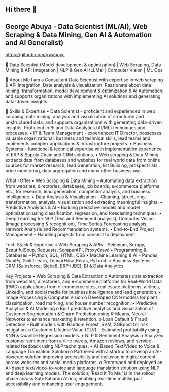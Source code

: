 ## Hi there 👋

## George Abuya - Data Scientist (ML/AI), Web Scraping & Data Mining, Gen AI & Automation and AI Generalist)

https://github.com/gwabuya

🚀 Data Scientist (Model development & optimization) | Web Scraping, Data Mining & API Integration | NLP & Gen AI (LLMs) | Computer Vision | ML Ops

🔹 About Me
I am a Consultant Data Scientist with expertise in web scraping & API Integration, Data analysis & visualization. Passionate about data mining, transformation, model development & optimization & AI Automation; and supports organizations with implementing AI solutions and generating data-driven insights.

📌 Skills & Expertise
•	Data Scientist - proficient and experienced in web scraping, data mining, analysis and visualization of structured and unstructured data; and supports organizations with generating data-driven insights. Proficient in BI and Data Analytics (AI/ML) techniques and processes.
•	IT & Team Management - experienced IT Director, possesses valuable organizational, business and technical skills, lead teams and implements complex applications & infrastructure projects.
•	Business Systems - functional & technical expertise with implementation experience of ERP & Supply Chain and CRM solutions.
•	Web scraping & Data Mining – extracts data from databases and websites for real world data from online sources for market research, lead Generation, list Building, prospect lists, price monitoring, data aggregation and many other business use.

What I Offer
•	Web Scraping & Data Mining – Automating data extraction from websites, directories, databases, job boards, e-commerce platforms etc., for research, lead generation, competitor analysis, and business intelligence.
•	Data Analysis & Visualization – Cleaning, structuring, transformation, analysis, visualization and extracting meaningful insights.
•	Predictive Analytics & AI – Building predictive models and model optimization using classification, regression, and forecasting techniques.
•	Deep Learning for NLP (Text and Sentiment analysis), Computer Vision (image processing & recognition), Time Series Forecasting analysis, Network Analysis and Recommendation systems.
•	End-to-End Project Management – Handling projects from concept to deployment.

Tech Stack & Expertise
•	Web Scraping & APIs – Selenium, Scrapy, BeautifulSoup, Requests, ScraperAPI, ProxyCrawl
•	Programming & Databases – Python, SQL, HTML, CSS 
•	Machine Learning & AI – Pandas, NumPy, Scikit-learn, TensorFlow, Keras, PyTorch
•	Business Systems – CRM (Salesforce, Siebel), ERP (JDE), BI & Data Analytics

Key Projects
•	Web Scraping & Data Extraction
o	Automates data extraction from websites, directories, and e-commerce platforms for Real-World Data (RWD) applications from e-commerce sites, real estate platforms, airlines, LinkedIn, and social media for business intelligence and lead generation.
•	Image Processing & Computer Vision
o	Developed CNN models for plant classification, road marking, and house number recognition.
•	Predictive Analytics & AI Modeling 
o	Built predictive analytics and visualization of Customer Segmentation & Churn Prediction using K-Means, Neural Networks to enhance marketing & retention.
o	Loan Default & Fraud Detection – Built models with Random Forest, SVM, XGBoost for risk mitigation.
o	Customer Lifetime Value (CLV) – Estimated profitability using KNN & Quantile Regression models.
•	NLP & Sentiment Analysis
o	Analyzed customer sentiment from airline tweets, Amazon reviews, and service-related feedback using NLP techniques.
•	AI-Based Text/Video to Voice & Language Translation Solution
o	Partnered with a startup to develop an AI-powered solution improving accessibility and inclusion in digital content across websites and social media platforms.
o	Prototyped and deployed an AI-based text/video-to-voice and language translation solution using NLP and deep learning models. The solution, ‘Read It To Me,’ is in the rollout phase across Sub-Saharan Africa, enabling real-time multilingual accessibility and enhancing user engagement.

